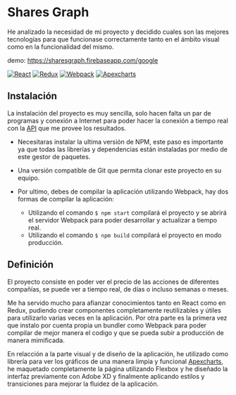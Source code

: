 # Shares Graph

He analizado la necesidad de mi proyecto y decidido cuales son las mejores tecnologías para que funcionase correctamente tanto en el ámbito visual como en la funcionalidad del mismo.

demo: https://sharesgraph.firebaseapp.com/google

[![React](https://img.shields.io/badge/React-16.9.0-blue "React")](https://img.shields.io/badge/React-16.9.0-blue "React")
[![Redux](https://img.shields.io/badge/Redux%20-4.0.4-yellowgreen  "Redux")](https://img.shields.io/badge/Redux%20-4.0.4-yellowgreen  "Redux")
[![Webpack](https://img.shields.io/badge/Webpack-4.40.2-green "Webpack")](https://img.shields.io/badge/Webpack-4.40.2-green "Webpack")
[![Apexcharts](https://img.shields.io/badge/Apexcharts-3.8.6-orange "Apexcharts")](https://img.shields.io/badge/Apexcharts-3.8.6-orange "Apexcharts")


Instalación
-------------

La instalación del proyecto es muy sencilla, solo hacen falta un par de programas y conexión a Internet para poder hacer la conexión a tiempo real con la [API](https://www.alphavantage.co/) que me provee los resultados.

* Necesitaras instalar la ultima versión de NPM, este paso es importante ya que todas las librerías y dependencias están instaladas por medio de este gestor de paquetes.

* Una versión compatible de Git que permita clonar este proyecto en su equipo.

* Por ultimo, debes de compilar la aplicación utilizando Webpack, hay dos formas de compilar la aplicación:
    * Utilizando el comando `$ npm start` compilará el proyecto y se abrirá el servidor Webpack para poder desarrollar y actualizar a tiempo real.
    * Utilizando el comando `$ npm build` compilará el proyecto en modo producción.
    
Definición
-------------

El proyecto consiste en poder ver el precio de las acciones de diferentes compañías, se puede ver a tiempo real, de días o incluso semanas o meses.

Me ha servido mucho para afianzar conocimientos tanto en React como en Redux, pudiendo crear componentes completamente reutilizables y útiles para utilizarlo varias veces en la aplicación. Por otra parte es la primera vez que instalo por cuenta propia un bundler como Webpack para poder compilar de mejor manera el codigo y que se pueda subir a producción de manera mimificada.

En relacción a la parte visual y de diseño de la aplicación, he utilizado como librería para ver los gráficos de una manera limpia y funcional [Apexcharts](https://apexcharts.com/), he maquetado completamente la página utilizando Flexbox y he diseñado la interfaz previamente con Adobe XD y finalmente aplicando estilos y transiciones para mejorar la fluidez de la aplicación.
